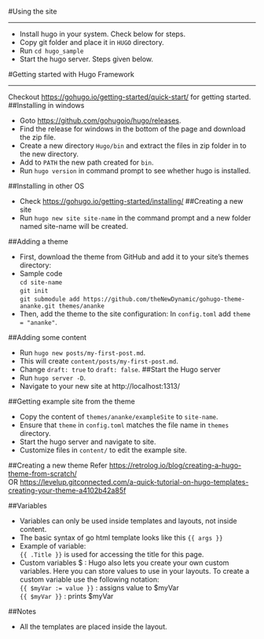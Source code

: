 #Using the site

---
* Install hugo in your system. Check below for steps.
* Copy git folder and place it in `HUGO` directory.
* Run `cd hugo_sample`
* Start the hugo server. Steps given below.





#Getting started with Hugo Framework

---
Checkout https://gohugo.io/getting-started/quick-start/ for getting started.
##Installing in windows
* Goto https://github.com/gohugoio/hugo/releases.
* Find the release for windows in the bottom of the page and download the zip file.
* Create a new directory `Hugo/bin` and extract the files in zip folder in to the new directory.
* Add to `PATH` the new path created for `bin`.
* Run `hugo version` in command prompt to see whether hugo is installed.

##Installing in other OS
* Check https://gohugo.io/getting-started/installing/
##Creating a new site
* Run `hugo new site site-name` in the command prompt and a new folder named site-name will be created.

##Adding  a theme
* First, download the theme from GitHub and add it to your site’s themes directory:
* Sample code\
`cd site-name`\
`git init`\
`git submodule add https://github.com/theNewDynamic/gohugo-theme-ananke.git themes/ananke`
* Then, add the theme to the site configuration: In `config.toml` add `theme = "ananke"`.

##Adding some content
* Run `hugo new posts/my-first-post.md`.
* This will create `content/posts/my-first-post.md`.
* Change `draft: true` to `draft: false`.
##Start the Hugo server
* Run `hugo server -D`.
* Navigate to your new site at http://localhost:1313/

##Getting example site from the theme
* Copy the content of `themes/ananke/exampleSite` to `site-name`.
* Ensure that `theme` in `config.toml` matches the file name in `themes` directory.
* Start the hugo server and navigate to site.
* Customize files in `content/` to edit the example site.

##Creating a new theme
Refer https://retrolog.io/blog/creating-a-hugo-theme-from-scratch/ \
OR
https://levelup.gitconnected.com/a-quick-tutorial-on-hugo-templates-creating-your-theme-a4102b42a85f

##Variables
* Variables can only be used inside templates and layouts, not inside content.
* The basic syntax of go html template looks like this `{{ args }}`
* Example of variable:\
  `{{ .Title }}` is used for accessing the title for this page.
* Custom variables $ : Hugo also lets you create your own custom variables. Here you can store values to use in your layouts. To create a custom variable use the following notation:\
`{{ $myVar := value }}` : assigns value to $myVar\
`{{ $myVar }}` : prints $myVar
  
##Notes
* All the templates are placed inside the layout.



